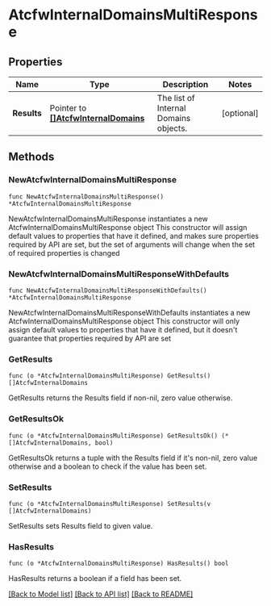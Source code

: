 # AtcfwInternalDomainsMultiResponse

## Properties

Name | Type | Description | Notes
------------ | ------------- | ------------- | -------------
**Results** | Pointer to [**[]AtcfwInternalDomains**](AtcfwInternalDomains.md) | The list of Internal Domains objects. | [optional] 

## Methods

### NewAtcfwInternalDomainsMultiResponse

`func NewAtcfwInternalDomainsMultiResponse() *AtcfwInternalDomainsMultiResponse`

NewAtcfwInternalDomainsMultiResponse instantiates a new AtcfwInternalDomainsMultiResponse object
This constructor will assign default values to properties that have it defined,
and makes sure properties required by API are set, but the set of arguments
will change when the set of required properties is changed

### NewAtcfwInternalDomainsMultiResponseWithDefaults

`func NewAtcfwInternalDomainsMultiResponseWithDefaults() *AtcfwInternalDomainsMultiResponse`

NewAtcfwInternalDomainsMultiResponseWithDefaults instantiates a new AtcfwInternalDomainsMultiResponse object
This constructor will only assign default values to properties that have it defined,
but it doesn't guarantee that properties required by API are set

### GetResults

`func (o *AtcfwInternalDomainsMultiResponse) GetResults() []AtcfwInternalDomains`

GetResults returns the Results field if non-nil, zero value otherwise.

### GetResultsOk

`func (o *AtcfwInternalDomainsMultiResponse) GetResultsOk() (*[]AtcfwInternalDomains, bool)`

GetResultsOk returns a tuple with the Results field if it's non-nil, zero value otherwise
and a boolean to check if the value has been set.

### SetResults

`func (o *AtcfwInternalDomainsMultiResponse) SetResults(v []AtcfwInternalDomains)`

SetResults sets Results field to given value.

### HasResults

`func (o *AtcfwInternalDomainsMultiResponse) HasResults() bool`

HasResults returns a boolean if a field has been set.


[[Back to Model list]](../README.md#documentation-for-models) [[Back to API list]](../README.md#documentation-for-api-endpoints) [[Back to README]](../README.md)


